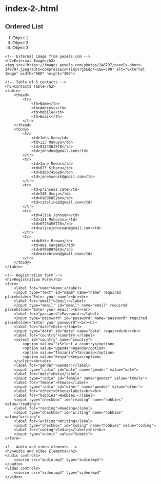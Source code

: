 # index-2-.html
<!-- index.html -->

<!DOCTYPE html>
<html lang="en">
<head>
    <meta charset="UTF-8">
    <meta name="viewport" content="width=device-width, initial-scale=1.0">
    <title>My website</title>
    <style>
        /* Add some basic styling to make the page look better */
        body {
            font-family: Arial, sans-serif;
        }
        table {
            border-collapse: collapse;
        }
        th, td {
            border: 1px solid #ddd;
            padding: 10px;
        }
    </style>
</head>
<body>
    <!-- Ordered list -->
    <h2>Ordered List </h2>
    <ol type="I">
        <li>Object 1</li>
        <li>Object 2</li>
        <li>Object 3</li>
    </ol>

    <!-- External image from pexels.com -->
    <h2>External Image</h2>
    <img src="https://images.pexels.com/photos/248797/pexels-photo-248797.jpeg?auto=compress&cs=tinysrgb&dpr=1&w=500" alt="External Image" width="500" height="300">

    <!-- Table of 5 contacts -->
    <h2>Contacts Table</h2>
    <table>
        <thead>
            <tr>
                <th>Name</th>
                <th>Address</th>
                <th>Mobile</th>
                <th>Email</th>
            </tr>
        </thead>
        <tbody>
            <tr>
                <td>John Doe</td>
                <td>123 Makuyu</td>
                <td>0134563578</td>
                <td>johndoe@gmail.com</td>
            </tr>
            <tr>
                <td>Jane Mweni</td>
                <td>673 Kiharu</td>
                <td>0106745629</td>
                <td>janemwenik@gmail.com</td>
            </tr>
            <tr>
                <td>princess cate</td>
                <td>245 Umoja</td>
                <td>0100585264</td>
                <td>cateline2@gmail.com</td>
            </tr>
            <tr>
                <td>Alice Johnson</td>
                <td>321 Muhoroni</td>
                <td>0723456778</td>
                <td>alicejohnsoan@gmail.com</td>
            </tr>
            <tr>
                <td>Mike Brown</td>
                <td>901 Kangemi</td>
                <td>0700897643</td>
                <td>mikebrown@gmail.com</td>
            </tr>
        </tbody>
    </table>

    <!-- Registration form -->
    <h2>Registration Form</h2>
    <form>
        <label for="name">Name:</label>
        <input type="text" id="name" name="name" required placeholder="Enter your name"><br><br>
        <label for="email">Email:</label>
        <input type="email" id="email" name="email" required placeholder="Enter your email"><br><br>
        <label for="password">Password:</label>
        <input type="password" id="password" name="password" required placeholder="Enter your password"><br><br>
        <label for="date">Date:</label>
        <input type="date" id="date" name="date" required><br><br>
        <label for="country">Country:</label>
        <select id="country" name="country">
            <option value="">Select a country</option>
            <option value="Uganda">Uganda</option>
            <option value="Tanzania">Tanzania</option>
            <option value="Kenya">Kenya</option>
        </select><br><br>
        <label for="gender">Gender:</label>
        <input type="radio" id="male" name="gender" value="male">
        <label for="male">Male</label>
        <input type="radio" id="female" name="gender" value="female">
        <label for="female">Female</label>
        <input type="radio" id="other" name="gender" value="other">
        <label for="other">Other</label><br><br>
        <label for="hobbies">Hobbies:</label>
        <input type="checkbox" id="reading" name="hobbies" value="reading">
        <label for="reading">Reading</label>
        <input type="checkbox" id="writing" name="hobbies" value="writing">
        <label for="writing">Writing</label>
        <input type="checkbox" id="coding" name="hobbies" value="coding">
        <label for="coding">Coding</label><br><br>
        <input type="submit" value="Submit">
    </form>

    <!-- Audio and video elements -->
    <h2>Audio and Video Elements</h2>
    <audio controls>
        <source src="audio.mp3" type="audio/mp3">
    </audio>
    <video controls>
        <source src="video.mp4" type="video/mp4"
    </video>
</body>
</html>
